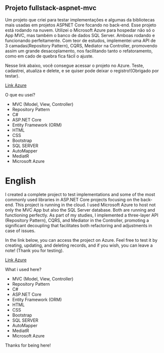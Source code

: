 ## Projeto fullstack-aspnet-mvc

Um projeto que criei para testar implementações e algumas da bibliotecas mais usadas em projetos ASPNET Core focando no back-end. Esse projeto está rodando na nuvem. Utilizei o Microsoft Azure para hospedar não só o App MVC, mas também o banco de dados SQL Server. Amboas rodando e funcionando perfeitamente. Com teor de estudos, implementei uma API de 3 camadas(Repository Pattern), CQRS, Mediator na Controller, promovendo assim um grande desacoplamento, nos facilitando tanto o refatoramento, como em cado de quebra fica fácil o ajuste.

Nesse link abaixo, você consegue acessar o projeto no Azure. Teste, cadastrei, atualiza e delete, e se quiser pode deixar o registro!(Obrigado por testar).

[Link Azure](https://registercandidates-dqe9hhfragfjfxbq.brazilsouth-01.azurewebsites.net/)

O que eu usei?

* MVC (Model, View, Controller)
* Repository Pattern
* C#
* ASP.NET Core
* Entity Framework (ORM)
* HTML
* CSS
* Bootstrap
* SQL SERVER
* AutoMapper
* MediatR
* Microsoft Azure

# English

I created a complete project to test implementations and some of the most commonly used libraries in ASP.NET Core projects focusing on the back-end. This project is running in the cloud. I used Microsoft Azure to host not only the MVC App but also the SQL Server database. Both are running and functioning perfectly. As part of my studies, I implemented a three-layer API (Repository Pattern), CQRS, and Mediator in the Controller, promoting a significant decoupling that facilitates both refactoring and adjustments in case of issues.

In the link below, you can access the project on Azure. Feel free to test it by creating, updating, and deleting records, and if you wish, you can leave a note! (Thank you for testing).

[Link Azure](https://registercandidates-dqe9hhfragfjfxbq.brazilsouth-01.azurewebsites.net/)

What i used here?

* MVC (Model, View, Controller)
* Repository Pattern
* C#
* ASP.NET Core
* Entity Framework (ORM)
* HTML
* CSS
* Bootstrap
* SQL SERVER
* AutoMapper
* MediatR
* Microsoft Azure

Thanks for being here!
